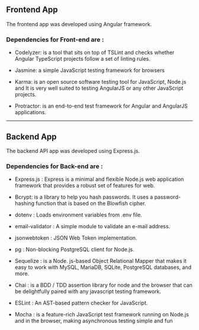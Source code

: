## Frontend App

The frontend app was developed using Angular framework.

### Dependencies for Front-end are  :

- Codelyzer: is a tool that sits on top of TSLint and checks whether Angular TypeScript projects follow a set of linting rules.

- Jasmine: a simple JavaScript testing framework for browsers 

- Karma: is an open source software testing tool for JavaScript, Node.js and It is very well suited to testing AngularJS or any other JavaScript projects.

- Protractor:  is an end-to-end test framework for Angular and AngularJS applications.
<hr/>

## Backend App

The backend API app  was developed using Express.js.

### Dependencies for Back-end are :
- Express.js : Express is a minimal and flexible Node.js web application framework that provides a robust set of features for web.

- Bcrypt: is a library to help you hash passwords. It uses a password-hashing function that is based on the Blowfish cipher. 

- dotenv : Loads environment variables from .env file.

- email-validator : A simple module to validate an e-mail address.

- jsonwebtoken : JSON Web Token implementation.

- pg : Non-blocking PostgreSQL client for Node.js.

- Sequelize : is a Node. js-based Object Relational Mapper that makes it easy to work with MySQL, MariaDB, SQLite, PostgreSQL databases, and more.

- Chai : is a BDD / TDD assertion library for node and the browser that can be delightfully paired with any javascript testing framework.

- ESLint : An AST-based pattern checker for JavaScript.

- Mocha : is a feature-rich JavaScript test framework running on Node.js and in the browser, making asynchronous testing simple and fun
